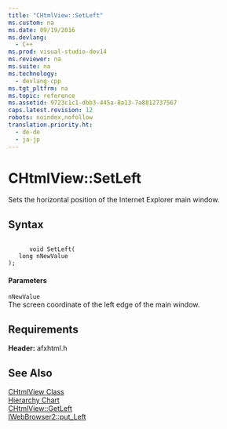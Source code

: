 ```yaml
---
title: "CHtmlView::SetLeft"
ms.custom: na
ms.date: 09/19/2016
ms.devlang: 
  - C++
ms.prod: visual-studio-dev14
ms.reviewer: na
ms.suite: na
ms.technology: 
  - devlang-cpp
ms.tgt_pltfrm: na
ms.topic: reference
ms.assetid: 9723c1c1-dbb3-445a-8a13-7a8812737567
caps.latest.revision: 12
robots: noindex,nofollow
translation.priority.ht: 
  - de-de
  - ja-jp
---
```

# CHtmlView::SetLeft
Sets the horizontal position of the Internet Explorer main window.  
  
## Syntax  
  
```  
  
      void SetLeft(  
   long nNewValue   
);  
```  
  
#### Parameters  
 `nNewValue`  
 The screen coordinate of the left edge of the main window.  
  
## Requirements  
 **Header:** afxhtml.h  
  
## See Also  
 [CHtmlView Class](../vs140/CHtmlView-Class.md)   
 [Hierarchy Chart](../vs140/Hierarchy-Chart.md)   
 [CHtmlView::GetLeft](../vs140/CHtmlView--GetLeft.md)   
 [IWebBrowser2::put_Left](https://msdn.microsoft.com/en-us/library/aa752128.aspx)
